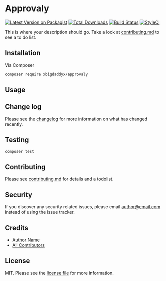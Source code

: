 # Approvaly

[![Latest Version on Packagist][ico-version]][link-packagist]
[![Total Downloads][ico-downloads]][link-downloads]
[![Build Status][ico-travis]][link-travis]
[![StyleCI][ico-styleci]][link-styleci]

This is where your description should go. Take a look at [contributing.md](contributing.md) to see a to do list.

## Installation

Via Composer

```bash
composer require xbigdaddyx/approvaly
```

## Usage

## Change log

Please see the [changelog](changelog.md) for more information on what has changed recently.

## Testing

```bash
composer test
```

## Contributing

Please see [contributing.md](contributing.md) for details and a todolist.

## Security

If you discover any security related issues, please email author@email.com instead of using the issue tracker.

## Credits

- [Author Name][link-author]
- [All Contributors][link-contributors]

## License

MIT. Please see the [license file](license.md) for more information.

[ico-version]: https://img.shields.io/packagist/v/xbigdaddyx/approvaly.svg?style=flat-square
[ico-downloads]: https://img.shields.io/packagist/dt/xbigdaddyx/approvaly.svg?style=flat-square
[ico-travis]: https://img.shields.io/travis/xbigdaddyx/approvaly/master.svg?style=flat-square
[ico-styleci]: https://styleci.io/repos/12345678/shield

[link-packagist]: https://packagist.org/packages/xbigdaddyx/approvaly
[link-downloads]: https://packagist.org/packages/xbigdaddyx/approvaly
[link-travis]: https://travis-ci.org/xbigdaddyx/approvaly
[link-styleci]: https://styleci.io/repos/12345678
[link-author]: https://github.com/xbigdaddyx
[link-contributors]: ../../contributors
